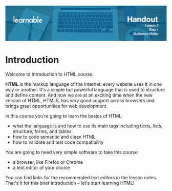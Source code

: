 ![](head-2.png)
# Introduction

Welcome to Introduction to HTML course.

**HTML** is the markup language of the Internet: every website uses it in one way or another. It's a simple but powerful language that is used to structure and define content. And now we are at an exciting time when the new version of HTML, HTML5, has very good support across browsers and brings great opportunities for web development.

In this course you're going to learn the basics of HTML: 

* what the language is and how to use its main tags including texts, lists, structure, forms, and tables
* how to code semantic and clean HTML
* how to validate and test code compatibility

You are going to need very simple software to take this course:

* a browser, like Firefox or Chrome
* a text editor of your choice

You can find links for the recommended text editors in the lesson notes. That's it for this brief introduction – let's start learning HTML!
